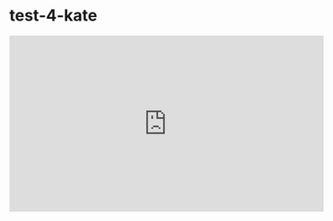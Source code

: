 # test-4-kate


<iframe width="560" height="315" src="https://www.youtube.com/embed/MMa4AVdBCZY" title="YouTube video player" frameborder="0" allow="accelerometer; autoplay; clipboard-write; encrypted-media; gyroscope; picture-in-picture" allowfullscreen></iframe>
